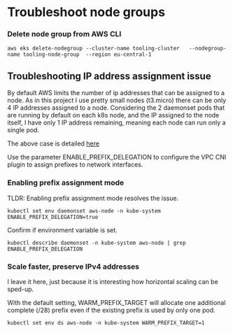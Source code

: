 # Troubleshoot node groups

### Delete node group from AWS CLI
```
aws eks delete-nodegroup --cluster-name tooling-cluster   --nodegroup-name tooling-node-group  --region eu-central-1
```

## Troubleshooting IP address assignment issue

By default AWS limits the number of ip addresses that can be assigned to a node. As in this project I use pretty small nodes (t3.micro) there can be only 4 IP addresses assigned to a node. Considering the 2 daemonset pods that are running by default on each k8s node, and the IP assigned to the node itself, I have only 1 IP address remaining, meaning each node can run only a single pod.

The above case is detailed [here](https://aws.amazon.com/blogs/containers/amazon-vpc-cni-increases-pods-per-node-limits/)

Use the parameter ENABLE_PREFIX_DELEGATION to configure the VPC CNI plugin to assign prefixes to network interfaces.

### Enabling prefix assignment mode
TLDR: Enabling prefix assignment mode resolves the issue.

```
kubectl set env daemonset aws-node -n kube-system ENABLE_PREFIX_DELEGATION=true
```

Confirm if environment variable is set.
```
kubectl describe daemonset -n kube-system aws-node | grep ENABLE_PREFIX_DELEGATION
```
### Scale faster, preserve IPv4 addresses

I leave it here, just because it is interesting how horizontal scaling can be sped-up.

With the default setting, WARM_PREFIX_TARGET will allocate one additional complete (/28) prefix even if the existing prefix is used by only one pod. 
```
kubectl set env ds aws-node -n kube-system WARM_PREFIX_TARGET=1
```
